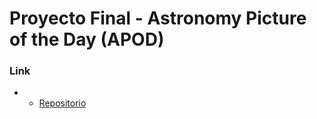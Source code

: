 # Proyecto Final - Astronomy Picture of the Day (APOD)

### Link

* - [Repositorio](https://github.com/deorelaLara/APOD-Proyect)
